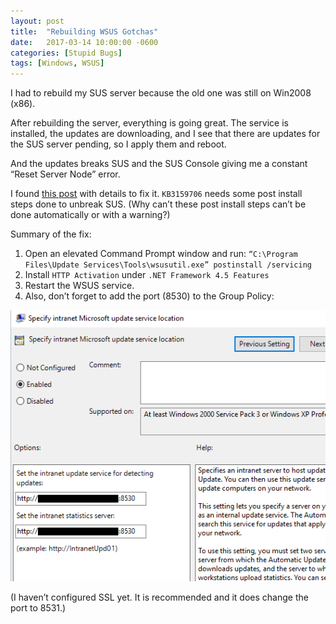 ```yaml
---
layout: post
title:  "Rebuilding WSUS Gotchas"
date:   2017-03-14 10:00:00 -0600
categories: [Stupid Bugs]
tags: [Windows, WSUS]
---
```


I had to rebuild my SUS server because the old one was still on Win2008 (x86).

After rebuilding the server, everything is going great. The service is installed, the updates are downloading, and I see that there are updates for the SUS server pending, so I apply them and reboot.

And the updates breaks SUS and the SUS Console giving me a constant “Reset Server Node” error.

I found [this post](https://social.technet.microsoft.com/Forums/systemcenter/en-US/a3ef8e7b-1323-486e-bbdb-a1ce9f705f72/wsus-constant-reset-server-node-errors?forum=winserverwsus) with details to fix it. `KB3159706` needs some post install steps done to unbreak SUS. (Why can’t these post install steps can’t be done automatically or with a warning?)

Summary of the fix:
1. Open an elevated Command Prompt window and run: `“C:\Program Files\Update Services\Tools\wsusutil.exe” postinstall /servicing`
2. Install `HTTP Activation` under `.NET Framework 4.5 Features`
3. Restart the WSUS service.
4. Also, don’t forget to add the port (8530) to the Group Policy:

![gpo_update_settings.PNG](/assets/2017/03/gpo_update_settings.png)

(I haven’t configured SSL yet. It is recommended and it does change the port to 8531.)
